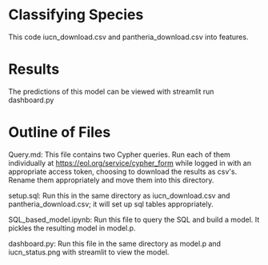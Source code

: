 # Classifying Species

This code iucn_download.csv and pantheria_download.csv into features.

# Results

The predictions of this model can be viewed with streamlit run dashboard.py

# Outline of Files

Query.md: This file contains two Cypher queries. Run each of them individually at https://eol.org/service/cypher_form while logged in with an appropriate access token, choosing to download the results as csv's. Rename them appropriately and move them into this directory.

setup.sql: Run this in the same directory as iucn_download.csv and pantheria_download.csv; it will set up sql tables appropriately. 

SQL_based_model.ipynb: Run this file to query the SQL and build a model. It pickles the resulting model in model.p.

dashboard.py: Run this file in the same directory as model.p and iucn_status.png with streamlit to view the model.